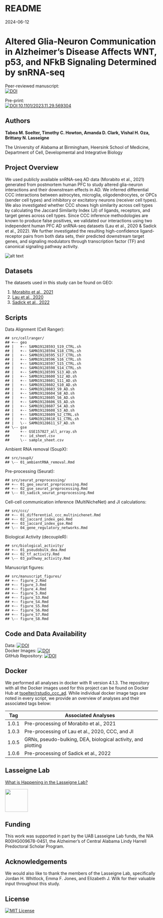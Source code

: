 README
================
2024-06-12

# Altered Glia-Neuron Communication in Alzheimer’s Disease Affects WNT, p53, and NFkB Signaling Determined by snRNA-seq

Peer-reviewed manuscript:  
[![DOI](https://img.shields.io/badge/DOI-CellCommunicationAndSignaling-blue)](https://doi.org/10.1186/s12964-024-01686-8)

Pre-print:  
[![DOI:10.1101/2023.11.29.569304](http://img.shields.io/badge/DOI-10.1101/2023.11.29.569304-B31B1B.svg)](https://doi.org/10.1101/2023.11.29.569304)

## Authors

**Tabea M. Soelter, Timothy C. Howton, Amanda D. Clark, Vishal H. Oza,
Brittany N. Lasseigne**

The University of Alabama at Birmingham, Heersink School of Medicine,
Department of Cell, Developmental and Integrative Biology

## Project Overview

We used publicly available snRNA-seq AD data (Morabito et al., 2021)
generated from postmortem human PFC to study altered glia-neuron
interactions and their downstream effects in AD. We inferred
differential CCC interactions between astrocytes, microglia,
oligodendrocytes, or OPCs (sender cell types) and inhibitory or
excitatory neurons (receiver cell types). We also investigated whether
CCC shows high similarity across cell types by calculating the Jaccard
Similarity Index (JI) of ligands, receptors, and target genes across
cell types. Since CCC inference methodologies are known to produce false
positives, we validated our interactions using two independent human PFC
AD snRNA-seq datasets (Lau et al., 2020 & Sadick et al., 2022). We
further investigated the resulting high-confidence ligand-receptor pairs
from both data sets, their predicted downstream target genes, and
signaling modulators through transcription factor (TF) and canonical
signaling pathway activity.

![alt
text](https://github.com/lasseignelab/230313_TS_CCCinHumanAD/blob/main/results/figures/figure1.png)

## Datasets

The datasets used in this study can be found on GEO:  
1. [Morabito et al.,
2021](https://www.ncbi.nlm.nih.gov/geo/query/acc.cgi?acc=GSE174367)  
2. [Lau et al.,
2020](https://www.ncbi.nlm.nih.gov/geo/query/acc.cgi?acc=GSE157827)  
3. [Sadick et al.,
2022](https://www.ncbi.nlm.nih.gov/geo/query/acc.cgi?acc=GSE167490)

## Scripts

Data Alignment (Cell Ranger):

    ## src/cellranger/
    ## +-- geo
    ## |   +-- SAMN19128593_S19_CTRL.sh
    ## |   +-- SAMN19128594_S18_CTRL.sh
    ## |   +-- SAMN19128595_S17_CTRL.sh
    ## |   +-- SAMN19128596_S16_CTRL.sh
    ## |   +-- SAMN19128597_S15_CTRL.sh
    ## |   +-- SAMN19128598_S14_CTRL.sh
    ## |   +-- SAMN19128599_S13_AD.sh
    ## |   +-- SAMN19128600_S12_AD.sh
    ## |   +-- SAMN19128601_S11_AD.sh
    ## |   +-- SAMN19128602_S10_AD.sh
    ## |   +-- SAMN19128603_S9_AD.sh
    ## |   +-- SAMN19128604_S8_AD.sh
    ## |   +-- SAMN19128605_S6_AD.sh
    ## |   +-- SAMN19128606_S5_AD.sh
    ## |   +-- SAMN19128607_S4_AD.sh
    ## |   +-- SAMN19128608_S3_AD.sh
    ## |   +-- SAMN19128609_S2_CTRL.sh
    ## |   +-- SAMN19128610_S1_CTRL.sh
    ## |   \-- SAMN19128611_S7_AD.sh
    ## \-- gse
    ##     +-- GSE157827_all_array.sh
    ##     +-- id_sheet.csv
    ##     \-- sample_sheet.csv

Ambient RNA removal (SoupX):

    ## src/soupX/
    ## \-- 01_ambientRNA_removal.Rmd

Pre-processing (Seurat):

    ## src/seurat_preprocessing/
    ## +-- 01_geo_seurat_preprocessing.Rmd
    ## +-- 02_gse_seurat_preprocessing.Rmd
    ## \-- 03_sadick_seurat_preprocessing.Rmd

Cell-cell communication inference (MultiNicheNet) and JI calculations:

    ## src/ccc/
    ## +-- 01_differential_ccc_multinichenet.Rmd
    ## +-- 02_jaccard_index_geo.Rmd
    ## +-- 03_jaccard_index_gse.Rmd
    ## \-- 04_gene_regulatory_networks.Rmd

Biological Activity (decoupleR):

    ## src/biological_activity/
    ## +-- 01_pseudobulk_dea.Rmd
    ## +-- 02_tf_activity.Rmd
    ## \-- 03_pathway_activity.Rmd

Manuscript figures:

    ## src/manuscript_figures/
    ## +-- figure_2.Rmd
    ## +-- figure_3.Rmd
    ## +-- figure_4.Rmd
    ## +-- figure_5.Rmd
    ## +-- figure_S3.Rmd
    ## +-- figure_S4.Rmd
    ## +-- figure_S5.Rmd
    ## +-- figure_S6.Rmd
    ## +-- figure_S7.Rmd
    ## \-- figure_S8.Rmd

## Code and Data Availability

Data:
[![DOI](https://img.shields.io/badge/DOI-10.5281/zenodo.10214497-blue)](https://doi.org/10.5281/zenodo.10214497)  
Docker Images:
[![DOI](https://img.shields.io/badge/DOI-10.5281/zenodo.10214660-blue)](https://doi.org/10.5281/zenodo.10214660)  
GitHub Repository:
[![DOI](https://img.shields.io/badge/DOI-10.5281/zenodo.10211622-blue)](https://doi.org/10.5281/zenodo.10211622)

## Docker

We performed all analyses in docker with R version 4.1.3. The repository
with all the Docker images used for this project can be found on Docker
Hub at
[tsoelter/rstudio_ccc_ad](https://hub.docker.com/repository/docker/tsoelter/rstudio_ccc_ad/general).
While individual docker image tags are noted in every script, we provide
an overview of analyses and their associated tags below:

| Tag   | Associated Analyses                                          |
|-------|--------------------------------------------------------------|
| 1.0.1 | Pre-processing of Morabito et al., 2021                      |
| 1.0.3 | Pre-processing of Lau et al., 2020, CCC, and JI              |
| 1.0.5 | GRNs, pseudo-bulking, DEA, biological activity, and plotting |
| 1.0.6 | Pre-processing of Sadick et al., 2022                        |

## Lasseigne Lab

[What is Happening in the Lasseigne Lab?](https://www.lasseigne.org/)

<img src="https://www.lasseigne.org/img/main/lablogo.png" width="75" height="75">

## Funding

This work was supported in part by the UAB Lasseigne Lab funds, the NIA
R00HG009678-04S1, the Alzheimer’s of Central Alabama Lindy Harrell
Predoctoral Scholar Program.

## Acknowledgements

We would also like to thank the members of the Lasseigne Lab,
specifically Jordan H. Whitlock, Emma F. Jones, and Elizabeth J. Wilk
for their valuable input throughout this study.

## License

[![MIT
License](https://img.shields.io/badge/License-MIT-green.svg)](https://choosealicense.com/licenses/mit/)
